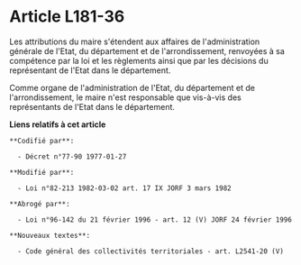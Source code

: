 # Article L181-36

Les attributions du maire s'étendent aux affaires de l'administration générale de l'Etat, du département et de
l'arrondissement, renvoyées à sa compétence par la loi et les règlements ainsi que par les décisions du représentant de
l'Etat dans le département.

Comme organe de l'administration de l'Etat, du département et de l'arrondissement, le maire n'est responsable que vis-à-vis
des représentants de l'Etat dans le département.

**Liens relatifs à cet article**

	**Codifié par**:

	  - Décret n°77-90 1977-01-27

	**Modifié par**:

	  - Loi n°82-213 1982-03-02 art. 17 IX JORF 3 mars 1982

	**Abrogé par**:

	  - Loi n°96-142 du 21 février 1996 - art. 12 (V) JORF 24 février 1996

	**Nouveaux textes**:

	  - Code général des collectivités territoriales - art. L2541-20 (V)
